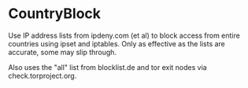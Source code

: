 # CountryBlock

Use IP address lists from ipdeny.com (et al) to block access from entire countries using ipset and iptables.
Only as effective as the lists are accurate, some may slip through.

Also uses the "all" list from blocklist.de and tor exit nodes via check.torproject.org.
